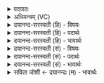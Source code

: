 <details><summary>पदपाठः</summary>

विश्वे॑। दे॒वाः। च॒म॒सेषु॑ उन्नी॑त॒ इत्युत्ऽनी॑तः। असुः॑। होमा॑य। उद्य॑त॒ इत्युत्ऽय॑तः। रु॒द्रः। हू॒यमा॑नः। वातः॑। अभ्यावृ॑त॒ इत्य॑भि॒ऽआवृ॑तः। नृ॒चक्षा॒ इति॑ नृ॒ऽचक्षाः॑। प्रति॑ख्यात॒ इति॒ प्रति॑ऽख्यातः। भ॒क्षः। भ॒क्ष्यमा॑णः। पि॒तरः॑। ना॒रा॒श॒ꣳसाः। ५८।
</details>

<details><summary>अधिमन्त्रम् (VC)</summary>

- विश्वेदेवा देवताः
- वसिष्ठ ऋषिः
- भुरिग् आर्षी जगती
- निषादः
</details>

<details><summary>दयानन्द-सरस्वती (हि) - विषयः</summary>

फिर प्रकारान्तर से विद्वद्विषय को अगले मन्त्र में कहा है ॥
</details>

<details><summary>दयानन्द-सरस्वती (हि) - पदार्थः</summary>

पदार्थान्वयभाषाः -  जिन विद्वानों ने यज्ञ-विधान से (चमसेषु) मेघों में सुगन्धित आदि वस्तुओं को (उन्नीतः) ऊँचा पहुँचाया (असुः) अपना प्राण (उद्यतः) अच्छे यत्न से लगाया (रुद्रः) जीव को पवित्र कर (हूयमानः) स्वीकार किया, (नृचक्षाः) मनुष्यों को देखनेवाले का (प्रतिख्यातः) जिन्होंने वादानुवाद किया (वातः) बाहर के वायु अर्थात् मैदान के कठिन वायु के सह वायु शुद्ध किये फल (भक्ष्यमाणः) कुछ भोजन करने योग्य पदार्थ (भक्षः) खाइये (नाराशंसाः) प्रशंसाकर मनुष्यों के उपदेशक (विश्वेदेवाः) सब विद्वान् (पितरः) उन सब के उपकारकों को ज्ञानी समझने चाहियें ॥५८॥
</details>

<details><summary>दयानन्द-सरस्वती (हि) - भावार्थः</summary>

भावार्थभाषाः -  जो विद्वान् लोग परोपकार बुद्धि से विद्या का विस्तार, करने, सुगन्धि पुष्टि मधुरता और रोगनाशक गुणयुक्त पदार्थों का यथायोग्य मेल अग्नि के बीच में उन का होम कर शुद्ध वायु वर्षा का जल वा ओषधियों का सेवन कर के शरीर को आरोग्य करते हैं, वे इस संसार में अत्यन्त प्रशंसा के योग्य होते हैं ॥५८॥
</details>

<details><summary>दयानन्द-सरस्वती (सं) - विषयः</summary>

पुनः प्रकारान्तरेण विद्वद्विषयमाह ॥
</details>

<details><summary>दयानन्द-सरस्वती (सं) - पदार्थः</summary>

पदार्थान्वयभाषाः -  यैर्होमाय यज्ञविधानेन चमसेषु सुगन्ध्यादिरुन्नीतोऽसुरुद्यतो रुद्रो हूयमानो नृचक्षाः प्रतिख्यातो वातोऽभ्यावृतस्तच्छोधितो भक्ष्यमाणो भक्षः कृतस्ते विश्वे देवा नाराशंसाः पितरश्च वेद्याः ॥५८॥
</details>

<details><summary>दयानन्द-सरस्वती (सं) - भावार्थः</summary>

भावार्थभाषाः -  ये विद्वांसः परोपकारबुद्ध्या विद्यां विस्तार्य्य सुगन्धिपुष्टिमधुरता रोगनाशकगुणयुक्तानां द्रव्याणां यथावन्मेलनं कृत्वाऽग्नौ हुत्वा वायुवृष्टिजलौषधी सेवित्वा शरीरारोग्यं जनयन्ति, त इह पूज्यतमाः सन्ति ॥५८॥
</details>

<details><summary>सविता जोशी ← दयानन्दः (म) - भावार्थः</summary>

भावार्थभाषाः -  जे विद्वान लोक परोपकारी बुद्धीने विद्या वाढवितात. सुगंधित, मधुर, पुष्टिकारक, रोगनाशक पदार्थ अग्नीमध्ये टाकून वायू शुद्ध होण्यास मदत करून पर्जन्याच्या साह्याने वृक्षांचे पोषण करून शरीराचे आरोग्य राखण्यास मदत करतात ते या जगात अत्यंत प्रशंसनीय असतात.
</details>